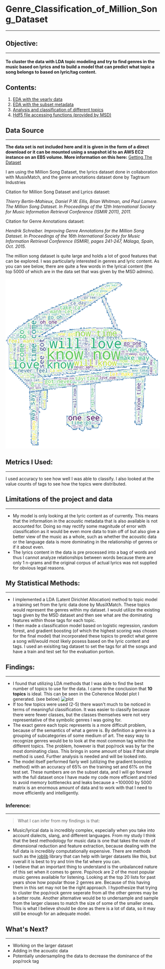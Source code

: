 # Genre_Classification_of_Million_Song_Dataset
---
## Objective:
---
#### **To cluster the data with LDA topic modeling and try to find genres in the music based on lyrics and to build a model that can predict what topic a song belongs to based on lyric/tag content.**

## Contents:
 1. [EDA with the yearly data](EDA_Year_data.ipynb)
 2. [EDA with the subset metadata](EDA_subset.ipynb)
 3. [Analysis and classification of different topics](Lyrics_Subset.ipynb)
 4. [Hdf5 file accessing functions (provided by MSD)](hdf5_getters.py)

## Data Source
---
**The data set is not included here and it is given in the form of a direct download or it can be mounted using a snapshot id to an AWS EC2 instance on an EBS volume. More information on this here:** 
[Getting The Dataset](https://labrosa.ee.columbia.edu/millionsong/pages/getting-dataset "Million Song Dataset")

I am using the Million Song Dataset, the lyrics dataset done in collaboration with MusixMatch, and the genre annotations dataset done by Tagtraum Industries


Citation for Million Song Dataset and Lyrics dataset:

*Thierry Bertin-Mahieux, Daniel P.W. Ellis, Brian Whitman, and Paul Lamere.*
*The Million Song Dataset. In Proceedings of the 12th International Society*
*for Music Information Retrieval Conference (ISMIR 2011), 2011.*


Citation for Genre Annotations dataset:

*Hendrik Schreiber.*
*Improving Genre Annotations for the Million Song Dataset.*
*In Proceedings of the 16th International Society for Music Information*
*Retrieval Conference (ISMIR), pages 241-247, Málaga, Spain, Oct. 2015.*

The million song dataset is quite large and holds a lot of good features that can be explored. I was particularly interested in genres and lyric content. As you can see below, there are quite a few words in the lyrical content (the top 5000 of which are in the data set that was given by the MSD admins).

![cloud](wordclouds/words.png)

## Metrics I Used:
---
I used accuracy to see how well I was able to classify. I also looked at the value counts of tags to see how the topics were distributed.

 
## Limitations of the project and data
---
- My model is only looking at the lyric content as of currently. This means that the information in the acoustic metadata that is also available is not accounted for. Doing so may rectify some magnitude of error with classification as it would be even more data to train off of but also give a better view of the music as a whole, such as whether the acoustic data or the language data is more dominating in the relationship of genres or if it about even.
- The lyrics content in the data is pre processed into a bag of words and thus I cannot analyze relationships between words because there are only 1 n-grams and the original corpus of actual lyrics was not supplied for obvious legal reasons.

## My Statistical Methods:
----
 - I implemented a LDA (Latent Dirichlet Allocation) method to topic model a training set from the lyric data done by MusiXMatch. These topics would represent the genres within my dataset. I would utilize the existing tags given by the MSD dataset and then see what are the dominating features within those tags for each topic. 
 - I then made a classification model based on logistic regression, random forest, and gradient boosting (of which the highest scoring was chosen for the final model) that incorporated these topics to predict what genre a song will/would most likely posess based on the lyric content and tags. I used an exisiting tag dataset to set the tags for all the songs and have a train and test set for the evaluation portion.

## Findings:
---
 - I found that utilizing LDA methods that I was able to find the best number of topics to use for the data. I came to the conclusion that **10 topics** is ideal. This can be seen in the Coherence Model plot I generated. (see below)
![plot]('./model_plot.png')
 - If too few topics were used (2-5) there wasn't much to be noticed in terms of meaningful classification. It was easier to classify because there were fewer classes, but the classes themselves were not very representative of the symbolic genres I was going for.
 - The exact genre each topic represents is a more difficult problem, because of the semantics of what a genre is. By definition a genre is a grouping of subcategories of some medium of art. The easy way to recognize genres would be to look at the most common tag within the different topics. The problem, however is that pop/rock was by far the most dominating class. This brings in some amount of bias if that simple method is used. Further analysis is needed and will be looked into.
 - The model itself performed fairly well (utilizing the gradient boosting method) with an accuracy of 65% on the training set and 61% on the test set. These numbers are on the subset data, and I will go forward with the full dataset once I have made my code more efficient and tried to avoid memory bottlenecks and leaks because a ~100000 by 5000 matrix is an enormous amount of data and to work with that I need to move efficiently and intelligently.

### Inference:
----
>What I can infer from my findings is that:
 - Music/lyrical data is incredibly complex, especially when you take into account dialects, slang, and different languages. From my study I think that the best methodology for music data is one that takes the route of dimensional reduction and feature extraction, because dealing with the full data is incredibly computationally expensive. There are methods such as the [joblib](https://joblib.readthedocs.io/en/latest/) library that can help with larger datasets like this, but overall it is best to try and trim the fat where you can.
 - I believe that an important thing to understand is the unbalanced nature of this set when it comes to genre. Pop/rock are 2 of the most popular music genres available for listening. Looking at the top 20 lists for past years show how popular those 2 genres are. Because of this having them in this set may not be the right approach. I hypothesize that trying to cluster the pop/rock genre seperate from all the other genres may be a better route. Another alternative would be to undersample and sample from the larger classes to match the size of some of the smaller ones. This is what I believe should be done as there is a lot of data, so it may still be enough for an adequate model.

## What's Next?
---
 - Working on the larger dataset
 - Adding in the acoustic data
 - Potentially undersampling the data to decrease the dominance of the pop/rock tag
